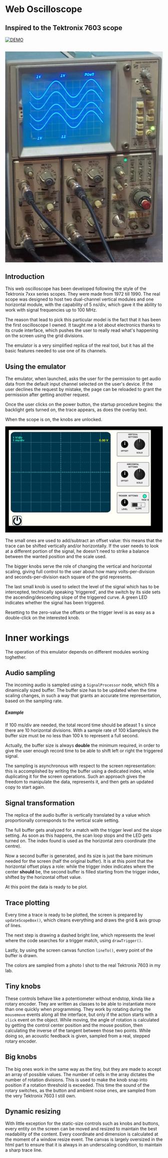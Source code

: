 # Web Oscilloscope
## Inspired to the Tektronix 7603 scope

[![DEMO](https://img.youtube.com/vi/Xsd_C1Tucyw/0.jpg)](https://youtu.be/Xsd_C1Tucyw "DEMO")

##





![Screenshot](etc/Tektronix7603.jpg)

## Introduction
This web oscilloscope has been developed following the style of the Tektronix 7xxx series scopes. They were made from 1972 till 1990.
The real scope was designed to host two dual-channel vertical modules and one horizontal module, with the capability of 5 ns/div, which gave it the ability to work with signal frequencies up to 100 MHz.

The reason that lead to pick this particular model is the fact that it has been the first oscilloscope I owned. It taught me a lot about electronics thanks to its crude interface, which pushes the user to really read what's happening on the screen using the grid divisions.

The emulator is a very simplified replica of the real tool, but it has all the basic features needed to use one of its channels.

## Using the emulator
The emulator, when launched, asks the user for the permission to get audio data from the default input channel selected on the user's device. If the user declines the request by mistake, the page can be reloaded to grant the permission after getting another request.

Once the user clicks on the power button, the startup procedure begins: the backlight gets turned on, the trace appears, as does the overlay text.

When the scope is on, the knobs are unlocked.

![Screenshot](etc/UI.jpeg)

The small ones are used to add/subtract an offset value: this means that the trace can be shifted vertically and/or horizontally. If the user needs to look at a different portion of the signal, he doesn't need to strike a balance between the wanted position and the scale used.

The bigger knobs serve the role of changing the vertical and horizontal scaling, giving full control to the user about how many volts-per-division and seconds-per-division each square of the grid represents.

The last small knob is used to select the level of the signal which has to be intercepted, technically speaking 'triggered', and the switch by its side sets the ascending/descending slope of the triggered curve.
A green LED indicates whether the signal has been triggered.

Resetting to the zero-value the offsets or the trigger level is as easy as a double-click on the interested knob.

# Inner workings
The operation of this emulator depends on different modules working toghether.

## Audio sampling
The incoming audio is sampled using a ```SignalProcessor``` node, which fills a dinamically sized buffer. The buffer size has to be updated when the time scaling changes, in such a way that grants an accurate time representation, based on the sampling rate. 

##### Example
If 100 ms/div are needed, the total record time should be atleast 1 s since there are 10 horizontal divisions. With a sample rate of 100 kSamples/s the buffer size must be no less than 100 k to represent a full second.

Actually, the buffer size is always **double** the minimum required, in order to give the user enough record time to be able to shift left or right the triggered signal.

The sampling is asynchronous with respect to the screen representation: this is accomplished by writing the buffer using a dedicated index, while duplicating it for the screen operations. Such an approach gives the freedom to manipulate the data, represents it, and then gets an updated copy to start again.

## Signal transformation
The replica of the audio buffer is vertically translated by a value which proportionally corresponds to the vertical scale setting.

The full buffer gets analyzed for a match with the trigger level and the slope setting. As soon as this happens, the scan loop stops and the LED gets turned on. The index found is used as the horizontal zero coordinate (the centre).

Now a second buffer is generated, and its size is just the bare minimum needed for the screen (half the original buffer). 
It is at this point that the horizontal offset plays a role: while the trigger index indicates where the center **should** be, the second buffer is filled starting from the trigger index, shifted by the horizontal offset value.

At this point the data is ready to be plot.

## Trace plotting
Every time a trace is ready to be plotted, the screen is prepared by ```updateScopeBox()```, which cleans everything and draws the grid & axis group of lines.

The next step is drawing a dashed bright line, which represents the level where the code searches for a trigger match, using ```drawTrigger()```.

Lastly, by using the screen canvas function ```lineTo()```, every point of the buffer is drawn.

The colors are sampled from a photo I shot to the real Tektronix 7603 in my lab.

## Tiny knobs
These controls behave like a potentiometer without endstop, kinda like a rotary encoder. They are written as classes to be able to instantiate more than one quickly when programming. They work by rotating during the ```mousemove``` events along all the interface, but only if the action starts with a ```click``` event on the object. While moving, the angle of rotation is calculated by getting the control center position and the mouse position, then calculating the inverse of the tangent between those two points.
While doing so, an acoustic feedback is given, sampled from a real, stepped rotary encoder.

## Big knobs
The big ones work in the same way as the tiny, but they are made to accept an array of possible values. The number of cells in the array dictates the number of rotation divisions. This is used to make the knob snap into position if a rotation threshold is exceeded.
This time the sound of the rotary switches, as the button and ambient noise ones, are sampled from the very Tektronix 7603 I still own.

## Dynamic resizing
With little exception for the static-size controls such as knobs and buttons, every entity on the screen can be moved and resized to maintain the best readability of the content. Every coordinate and dimension is calculated at the moment of a window resize event.
The canvas is largely oversized in the html part to ensure that it is always in an underscaling condition, to maintain a sharp trace line.

